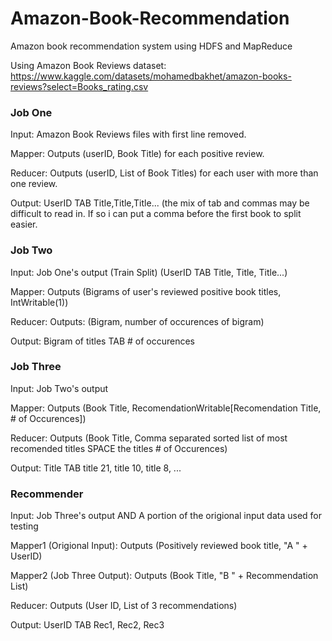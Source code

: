 # Amazon-Book-Recommendation
Amazon book recommendation system using HDFS and MapReduce

Using Amazon Book Reviews dataset: https://www.kaggle.com/datasets/mohamedbakhet/amazon-books-reviews?select=Books_rating.csv


### Job One
Input: Amazon Book Reviews files with first line removed.

Mapper: Outputs (userID, Book Title) for each positive review.

Reducer: Outputs (userID, List of Book Titles) for each user with more than one review.

Output: UserID TAB Title,Title,Title... (the mix of tab and commas may be difficult to read in. If so i can put a comma before the first book to split easier.

### Job Two
Input: Job One's output (Train Split) (UserID TAB Title, Title, Title...)

Mapper: Outputs (Bigrams of user's reviewed positive book titles, IntWritable(1))

Reducer: Outputs: (Bigram, number of occurences of bigram)

Output: Bigram of titles TAB # of occurences

### Job Three
Input: Job Two's output

Mapper: Outputs (Book Title, RecomendationWritable[Recomendation Title, # of Occurences]) 

Reducer: Outputs (Book Title, Comma separated sorted list of most recomended titles SPACE the titles # of Occurences) 

Output: Title TAB title 21, title 10, title 8, ...

### Recommender
Input: Job Three's output AND A portion of the origional input data used for testing

Mapper1 (Origional Input): Outputs  (Positively reviewed book title, "A " + UserID)

Mapper2 (Job Three Output): Outputs (Book Title, "B " + Recommendation List)

Reducer: Outputs (User ID, List of 3 recommendations)

Output: UserID TAB Rec1, Rec2, Rec3
